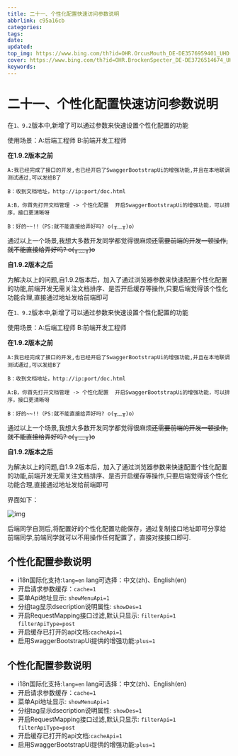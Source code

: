```yaml
---
title: 二十一、个性化配置快速访问参数说明
abbrlink: c95a16cb
categories: 
tags: 
date: 
updated: 
top_img: https://www.bing.com/th?id=OHR.OrcusMouth_DE-DE3576959401_UHD.jpg
cover: https://www.bing.com/th?id=OHR.BrockenSpecter_DE-DE3726514674_UHD.jpg
keywords: 
---
```

# 二十一、个性化配置快速访问参数说明

在`1、9.2`版本中,新增了可以通过参数来快速设置个性化配置的功能

使用场景：A:后端工程师 B:前端开发工程师

**在1.9.2版本之前**

```
A:我已经完成了接口的开发,也已经开启了SwaggerBootstrapUi的增强功能,并且在本地联调测试通过,可以发给B了

B：收到文档地址，http://ip:port/doc.html

A:B，你首先打开文档管理 -> 个性化配置  开启SwaggerBootstrapUi的增强功能，可以排序，接口更清晰呀

B：好的~~!!（PS:就不能直接给弄好吗? o(╥﹏╥)o）
```

通过以上一个场景,我想大多数开发同学都觉得很麻烦~~还需要前端的开发一顿操作,就不能直接给弄好吗? o(╥﹏╥)o~~

**自1.9.2版本之后**

为解决以上的问题,自1.9.2版本后，加入了通过浏览器参数来快速配置个性化配置的功能,前端开发无需关注文档排序、是否开启缓存等操作,只要后端觉得该个性化功能合理,直接通过地址发给前端即可

在`1、9.2`版本中,新增了可以通过参数来快速设置个性化配置的功能

使用场景：A:后端工程师 B:前端开发工程师

**在1.9.2版本之前**

```
A:我已经完成了接口的开发,也已经开启了SwaggerBootstrapUi的增强功能,并且在本地联调测试通过,可以发给B了

B：收到文档地址，http://ip:port/doc.html

A:B，你首先打开文档管理 -> 个性化配置  开启SwaggerBootstrapUi的增强功能，可以排序，接口更清晰呀

B：好的~~!!（PS:就不能直接给弄好吗? o(╥﹏╥)o）
```

通过以上一个场景,我想大多数开发同学都觉得很麻烦~~还需要前端的开发一顿操作,就不能直接给弄好吗? o(╥﹏╥)o~~

**自1.9.2版本之后**

为解决以上的问题,自1.9.2版本后，加入了通过浏览器参数来快速配置个性化配置的功能,前端开发无需关注文档排序、是否开启缓存等操作,只要后端觉得该个性化功能合理,直接通过地址发给前端即可

界面如下：

![img](https://s3.uuu.ovh/imgs/2022/06/14/d43a2db2cf0671cb.png)

后端同学自测后,将配置好的个性化配置功能保存，通过复制接口地址即可分享给前端同学,前端同学就可以不用操作任何配置了，直接对接接口即可.

## 个性化配置参数说明

- i18n国际化支持:`lang=en` lang可选择：中文(zh)、English(en)
- 开启请求参数缓存：`cache=1`
- 菜单Api地址显示: `showMenuApi=1`
- 分组tag显示dsecription说明属性: `showDes=1`
- 开启RequestMapping接口过滤,默认只显示: `filterApi=1` `filterApiType=post`
- 开启缓存已打开的api文档:`cacheApi=1`
- 启用SwaggerBootstrapUi提供的增强功能:`plus=1`

## 个性化配置参数说明

- i18n国际化支持:`lang=en` lang可选择：中文(zh)、English(en)
- 开启请求参数缓存：`cache=1`
- 菜单Api地址显示: `showMenuApi=1`
- 分组tag显示dsecription说明属性: `showDes=1`
- 开启RequestMapping接口过滤,默认只显示: `filterApi=1` `filterApiType=post`
- 开启缓存已打开的api文档:`cacheApi=1`
- 启用SwaggerBootstrapUi提供的增强功能:`plus=1`
